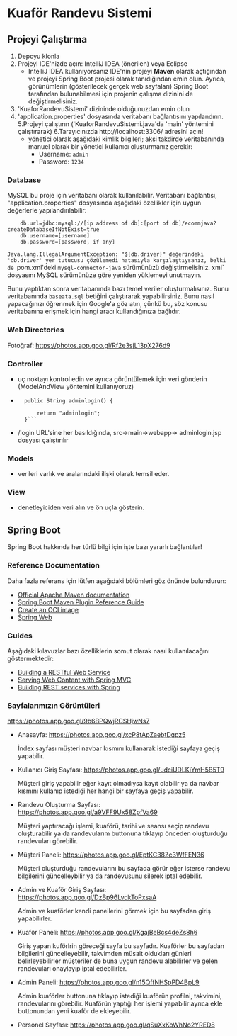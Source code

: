 # Kuaför Randevu Sistemi
## Projeyi Çalıştırma
1. Depoyu klonla
2. Projeyi IDE'nizde açın: IntelliJ IDEA (önerilen) veya Eclipse
    * IntelliJ IDEA kullanıyorsanız IDE'nin projeyi **Maven** olarak açtığından ve projeyi Spring Boot projesi olarak tanıdığından emin olun. Ayrıca, görünümlerin (gösterilecek gerçek web sayfaları) Spring Boot tarafından bulunabilmesi için projenin çalışma dizinini de değiştirmelisiniz.
3. 'KuaforRandevuSistemi' dizininde olduğunuzdan emin olun
4. 'application.properties' dosyasında veritabanı bağlantısını yapılandırın.
5.Projeyi çalıştırın ('KuaforRandevuSistemi.java'da 'main' yöntemini çalıştırarak)
6.Tarayıcınızda http://localhost:3306/ adresini açın!
   * yönetici olarak aşağıdaki kimlik bilgileri; aksi takdirde veritabanında manuel olarak bir yönetici kullanıcı oluşturmanız gerekir:
     * Username: `admin`
     * Password: `1234`
  


### Database

MySQL bu proje için veritabanı olarak kullanılabilir. Veritabanı bağlantısı, "application.properties" dosyasında aşağıdaki özellikler için uygun değerlerle yapılandırılabilir:

```properties
    db.url=jdbc:mysql://[ip address of db]:[port of db]/ecommjava?createDatabaseIfNotExist=true
    db.username=[username]
    db.password=[password, if any]
```

`Java.lang.IllegalArgumentException: "${db.driver}" değerindeki 'db.driver' yer tutucusu çözülemedi hatasıyla karşılaştıysanız, belki de `pom.xml'deki `mysql-connector-java` sürümünüzü değiştirmelisiniz. xml` dosyasını MySQL sürümünüze göre yeniden yüklemeyi unutmayın.

Bunu yaptıktan sonra veritabanında bazı temel veriler oluşturmalısınız. Bunu veritabanında `baseata.sql` betiğini çalıştırarak yapabilirsiniz. Bunu nasıl yapacağınızı öğrenmek için Google'a göz atın, çünkü bu, söz konusu veritabanına erişmek için hangi aracı kullandığınıza bağlıdır.

### Web Directories
Fotoğraf: https://photos.app.goo.gl/Rf2e3sjL13pX276d9


### Controller
- uç noktayı kontrol edin ve ayrıca görüntülemek için veri gönderin (ModelAndView yöntemini kullanıyoruz)
- ``` @GetMapping("login")
	public String adminlogin() {
		
		return "adminlogin";
	}```
- /login URL'sine her basıldığında, src->main->webapp-> adminlogin.jsp dosyası çalıştırılır
### Models
- verileri varlık ve aralarındaki ilişki olarak temsil eder.

### View
- denetleyiciden veri alın ve ön uçla gösterin.


## Spring Boot

Spring Boot hakkında her türlü bilgi için işte bazı yararlı bağlantılar!

### Reference Documentation
Daha fazla referans için lütfen aşağıdaki bölümleri göz önünde bulundurun:

* [Official Apache Maven documentation](https://maven.apache.org/guides/index.html)
* [Spring Boot Maven Plugin Reference Guide](https://docs.spring.io/spring-boot/docs/2.6.4/maven-plugin/reference/html/)
* [Create an OCI image](https://docs.spring.io/spring-boot/docs/2.6.4/maven-plugin/reference/html/#build-image)
* [Spring Web](https://docs.spring.io/spring-boot/docs/2.6.4/reference/htmlsingle/#boot-features-developing-web-applications)

### Guides
Aşağıdaki kılavuzlar bazı özelliklerin somut olarak nasıl kullanılacağını göstermektedir:

* [Building a RESTful Web Service](https://spring.io/guides/gs/rest-service/)
* [Serving Web Content with Spring MVC](https://spring.io/guides/gs/serving-web-content/)
* [Building REST services with Spring](https://spring.io/guides/tutorials/bookmarks/)

### Sayfalarımızın Görüntüleri

https://photos.app.goo.gl/9b6BPQwjRCSHjwNs7

 
- Anasayfa: https://photos.app.goo.gl/xcP8tApZaebtDqpz5
  
  İndex sayfası müşteri navbar kısmını kullanarak istediği sayfaya geçiş yapabilir.
- Kullanıcı Giriş Sayfası: https://photos.app.goo.gl/udciUDLKiYmH5B5T9

  Müşteri giriş yapabilir eğer kayıt olmadıysa kayıt olabilir ya da navbar kısmını kullanıp istediği her hangi bir sayfaya geçiş yapabilir.
- Randevu Oluşturma Sayfası: https://photos.app.goo.gl/a9VFF9Ux58ZpfVa69

  Müşteri yaptıracağı işlemi, kuaförü, tarihi ve seansı seçip randevu oluşturabilir ya da randevularım buttonuna tıklayıp önceden oluşturduğu randevuları görebilir.
- Müşteri Paneli: https://photos.app.goo.gl/EptKC38Zc3WfFEN36

  Müşteri oluşturduğu randevularını bu sayfada görür eğer isterse randevu bilgilerini güncelleybilir ya da randevusunu silerek iptal edebilir.
- Admin ve Kuaför Giriş Sayfası: https://photos.app.goo.gl/DzBp96LvdkToPxsaA

  Admin ve kuaförler kendi panellerini görmek için bu sayfadan giriş yapabilirler.
- Kuaför Paneli: https://photos.app.goo.gl/KgajBeBcs4deZs8h6

  Giriş yapan kuförlrin göreceği sayfa bu sayfadır. Kuaförler bu sayfadan bilgilerini güncelleyebilir, takvimden müsait oldukları günleri belirleyebilirler müşteriler de buna uygun randevu alabilirler ve gelen randevuları onaylayıp iptal edebilirler.
- Admin Paneli: https://photos.app.goo.gl/n15QffNHSpPD4BpL9

  Admin kuaförler buttonuna tıklayıp istediği kuaförün profilni, takvimini, randevularını görebilir. Kuaförün yaptığı her işlemi yapabilir ayrıca ekle buttonundan yeni kuaför de ekleyebilir.
- Personel Sayfası: https://photos.app.goo.gl/qSuXxKoWhNo2YRED8

